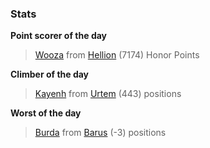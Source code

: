 

### Stats

**Point scorer of the day**
>[Wooza](/#/character/Hellion/84478) from [Hellion](/#/ranking/Hellion)  (7174) Honor Points


**Climber of the day**
>[Kayenh](/#/character/Urtem/1594019) from [Urtem](/#/ranking/Urtem)  (443) positions


**Worst of the day**
>[Burda](/#/character/Barus/372326) from [Barus](/#/ranking/Barus)  (-3) positions


